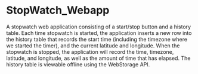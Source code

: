 # StopWatch_Webapp

A stopwatch web application consisting of a start/stop button and a history table. Each time stopwatch is started, the application inserts a new row into the history table that records the start time (including the timezone where we started the timer), and the current latitude and longitude. When the stopwatch is stopped, the application will record the time, timezone, latitude, and longitude, as well as the amount of time that has elapsed.
The history table is viewable offline using the WebStorage API.

